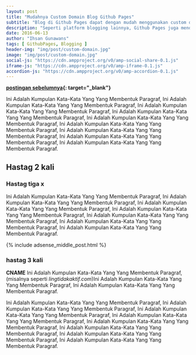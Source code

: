```yaml
---
layout: post
title: "Mudahnya Custom Domain Blog Github Pages"
subtitle: "Blog di Github Pages dapat dengan mudah menggunakan custom domain."
description: "Seperti platform blogging lainnya, Github Pages juga mendukung pengunaan custom domain dengan domain utama ataupun sub domain."
date: 2016-06-13
author: "Ihsan Gunawans"
tags: [ GithubPages, Blogging ]
header-img: "img/post/custom-domain.jpg"
image: "img/post/custom-domain.jpg"
social-js: "https://cdn.ampproject.org/v0/amp-social-share-0.1.js"
iframe-js: "https://cdn.ampproject.org/v0/amp-iframe-0.1.js"
accordion-js: "https://cdn.ampproject.org/v0/amp-accordion-0.1.js"
---
```


**[postingan sebelumnya](http://ihsangunawans.github.io/ "postingan sebelumnya, eh Beranda ding"){: target="_blank"}**

Ini Adalah Kumpulan Kata-Kata Yang Yang Membentuk Paragraf, Ini Adalah Kumpulan Kata-Kata Yang Yang Membentuk Paragraf, Ini Adalah Kumpulan Kata-Kata Yang Yang Membentuk Paragraf, Ini Adalah Kumpulan Kata-Kata Yang Yang Membentuk Paragraf, Ini Adalah Kumpulan Kata-Kata Yang Yang Membentuk Paragraf, Ini Adalah Kumpulan Kata-Kata Yang Yang Membentuk Paragraf, Ini Adalah Kumpulan Kata-Kata Yang Yang Membentuk Paragraf, Ini Adalah Kumpulan Kata-Kata Yang Yang Membentuk Paragraf, Ini Adalah Kumpulan Kata-Kata Yang Yang Membentuk Paragraf.

## Hastag 2 kali

### Hastag tiga x

Ini Adalah Kumpulan Kata-Kata Yang Yang Membentuk Paragraf, Ini Adalah Kumpulan Kata-Kata Yang Yang Membentuk Paragraf, Ini Adalah Kumpulan Kata-Kata Yang Yang Membentuk Paragraf, Ini Adalah Kumpulan Kata-Kata Yang Yang Membentuk Paragraf, Ini Adalah Kumpulan Kata-Kata Yang Yang Membentuk Paragraf, Ini Adalah Kumpulan Kata-Kata Yang Yang Membentuk Paragraf, Ini Adalah Kumpulan Kata-Kata Yang Yang Membentuk Paragraf.

{% include adsense_middle_post.html %}

### hastag 3 kali

**CNAME** Ini Adalah Kumpulan Kata-Kata Yang Yang Membentuk Paragraf, (misalnya seperti *lingtidakaktif.com*)Ini Adalah Kumpulan Kata-Kata Yang Yang Membentuk Paragraf, Ini Adalah Kumpulan Kata-Kata Yang Yang Membentuk Paragraf.

<amp-img src="{{ site.baseurl }}/img/post/custom-github.jpg"
      width="750"
      height="406"
      layout="responsive"
      alt="Custom Domain"></amp-img>

Ini Adalah Kumpulan Kata-Kata Yang Yang Membentuk Paragraf, Ini Adalah Kumpulan Kata-Kata Yang Yang Membentuk Paragraf, Ini Adalah Kumpulan Kata-Kata Yang Yang Membentuk Paragraf, Ini Adalah Kumpulan Kata-Kata Yang Yang Membentuk Paragraf, Ini Adalah Kumpulan Kata-Kata Yang Yang Membentuk Paragraf, Ini Adalah Kumpulan Kata-Kata Yang Yang Membentuk Paragraf, Ini Adalah Kumpulan Kata-Kata Yang Yang Membentuk Paragraf, Ini Adalah Kumpulan Kata-Kata Yang Yang Membentuk Paragraf.
